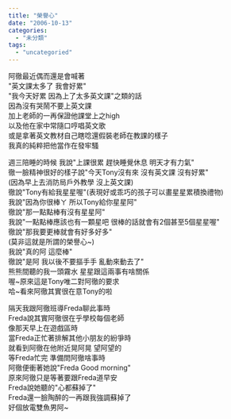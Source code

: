 ```yaml
---
title: "榮譽心"
date: "2006-10-13"
categories: 
  - "未分類"
tags: 
  - "uncategoried"
---
```


阿徹最近偶而還是會喊著  
"英文課太多了 我會好累"  
"我今天好累 因為上了太多英文課"之類的話  
因為沒有哭鬧不要上英文課  
加上老師的一再保證他課堂上之high  
以及他在家中常隨口哼唱英文歌  
或是拿著英文教材自己瞎唸還假裝老師在教課的樣子  
我真的純粹把他當作在發牢騷

週三陪睡的時候 我說"上課很累 趕快睡覺休息 明天才有力氣"  
徹一臉精神很好的樣子說"今天Tony沒有來 沒有英文課 沒有好累"  
(因為早上去消防局戶外教學 沒上英文課)  
徹說"Tony有給我星星喔"(表現好或乖巧的孩子可以畫星星累積換禮物)  
我說"因為你很棒ㄚ 所以Tony給你星星阿"  
徹說"那一點點棒有沒有星星阿"  
我說"一點點棒應該也有一顆星吧 很棒的話就會有2個甚至5個星星喔"  
徹說"那我要更棒就會有好多好多"  
(莫非這就是所謂的榮譽心~)  
我說"真的阿 這麼棒"  
徹說"是阿 我以後不要摳手手 亂動來動去了"  
熊熊間聽的我一頭霧水 星星跟這兩事有啥關係  
喔~原來這是Tony唯二對阿徹的要求  
哈~看來阿徹其實很在意Tony的啦

隔天我跟阿徹班導Freda聊此事時  
Freda說其實阿徹很在乎學校每個老師  
像那天早上在遊戲區時  
當Freda正忙著排解其他小朋友的紛爭時  
就看到阿徹在他附近晃阿晃 望阿望的  
等Freda忙完 準備問阿徹啥事時  
阿徹便衝著她說"Freda Good morning"  
原來阿徹只是等著要跟Freda道早安  
Freda說她聽的"心都蘇掉了"  
Freda還一臉陶醉的一再跟我強調蘇掉了  
好個放電雙魚男阿~
